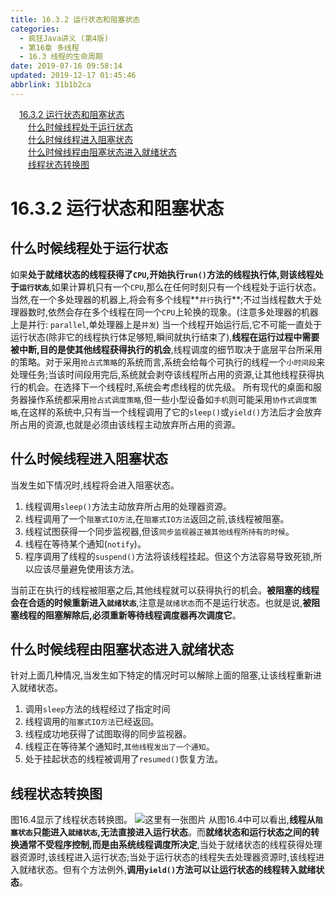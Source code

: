 ```yaml
---
title: 16.3.2 运行状态和阻塞状态
categories: 
  - 疯狂Java讲义 (第4版)
  - 第16章 多线程
  - 16.3 线程的生命周期
date: 2019-07-16 09:58:14
updated: 2019-12-17 01:45:46
abbrlink: 31b1b2ca
---
```

<div id='my_toc'><a href="/JavaReadingNotes/31b1b2ca/#16.3.2-运行状态和阻塞状态" class="header_1">16.3.2 运行状态和阻塞状态</a><br><a href="/JavaReadingNotes/31b1b2ca/#什么时候线程处于运行状态" class="header_2">什么时候线程处于运行状态</a><br><a href="/JavaReadingNotes/31b1b2ca/#什么时候线程进入阻塞状态" class="header_2">什么时候线程进入阻塞状态</a><br><a href="/JavaReadingNotes/31b1b2ca/#什么时候线程由阻塞状态进入就绪状态" class="header_2">什么时候线程由阻塞状态进入就绪状态</a><br><a href="/JavaReadingNotes/31b1b2ca/#线程状态转换图" class="header_2">线程状态转换图</a><br></div>
<style>
    .header_1{
        margin-left: 1em;
    }
    .header_2{
        margin-left: 2em;
    }
    .header_3{
        margin-left: 3em;
    }
    .header_4{
        margin-left: 4em;
    }
    .header_5{
        margin-left: 5em;
    }
    .header_6{
        margin-left: 6em;
    }
</style>
<!--more-->
<script>if (navigator.platform.search('arm')==-1){document.getElementById('my_toc').style.display = 'none';}
var e,p = document.getElementsByTagName('p');while (p.length>0) {e = p[0];e.parentElement.removeChild(e);}
</script>

<!--end-->
<!--SSTStart-->
# 16.3.2 运行状态和阻塞状态 #
## 什么时候线程处于运行状态 ##
如果**处于就绪状态的线程获得了`CPU`,开始执行`run()`方法的线程执行体,则该线程处于`运行状态`**,如果计算机只有一个`CPU`,那么在任何时刻只有一个线程处于运行状态。当然,在一个多处理器的机器上,将会有多个线程**`并行`执行**;不过当线程数大于处理器数时,依然会存在多个线程在同一个`CPU`上轮换的现象。(注意多处理器的机器上是并行: `parallel`,单处理器上是`并发`)
当一个线程开始运行后,它不可能一直处于运行状态(除非它的线程执行体足够短,瞬间就执行结束了),**线程在运行过程中需要被中断,目的是使其他线程获得执行的机会**,线程调度的细节取决于底层平台所采用的策略。对于采用`抢占式策略`的系统而言,系统会给每个可执行的线程一个`小时间段`来处理任务;当该时间段用完后,系统就会剥夺该线程所占用的资源,让其他线程获得执行的机会。在选择下一个线程时,系统会考虑线程的优先级。
所有现代的桌面和服务器操作系统都采用`抢占式调度策略`,但一些小型设备如`手机`则可能采用`协作式调度策略`,在这样的系统中,只有当一个线程调用了它的`sleep()`或`yield()`方法后才会放弃所占用的资源,也就是必须由该线程主动放弃所占用的资源。
## 什么时候线程进入阻塞状态 ##
当发生如下情况时,线程将会进入阻塞状态。
1. 线程调用`sleep()`方法主动放弃所占用的处理器资源。
2. 线程调用了一个`阻塞式IO方法`,在`阻塞式IO方法`返回之前,该线程被阻塞。
3. 线程试图获得一个同步监视器,但该`同步监视器正被其他线程所持有的时候`。
4. 线程在等待某个通知(`notify`)。
5. 程序调用了线程的`suspend()`方法将该线程挂起。但这个方法容易导致死锁,所以应该尽量避免使用该方法。

当前正在执行的线程被阻塞之后,其他线程就可以获得执行的机会。**被阻塞的线程会在合适的时候重新进入`就绪状态`**,注意是`就绪状态`而不是运行状态。也就是说,**被阻塞线程的阻塞解除后,必须重新等待线程调度器再次调度它**。
## 什么时候线程由阻塞状态进入就绪状态 ##
针对上面几种情况,当发生如下特定的情况时可以解除上面的阻塞,让该线程重新进入就绪状态。
1. 调用`sleep`方法的线程经过了指定时间
2. 线程调用的`阻塞式IO方法`已经返回。
3. 线程成功地获得了试图取得的同步监视器。
4. 线程正在等待某个通知时,`其他线程发出了一个通知`。
5. 处于挂起状态的线程被调用了`resumed()`恢复方法。

## 线程状态转换图 ##
图16.4显示了线程状态转换图。
![这里有一张图片](https://image-1257720033.cos.ap-shanghai.myqcloud.com/blog/readbooknote/fangkuangJavaJiangYi3/16/1.png)
从图16.4中可以看出,**线程从`阻塞状态`只能进入`就绪状态`,无法直接进入运行状态**。而**就绪状态和运行状态之间的转换通常不受程序控制,而是由系统线程调度所决定**,当处于就绪状态的线程获得处理器资源时,该线程进入运行状态;当处于运行状态的线程失去处理器资源时,该线程进入就绪状态。但有个方法例外,**调用`yield()`方法可以让运行状态的线程转入就绪状态**。
<!--SSTStop-->

